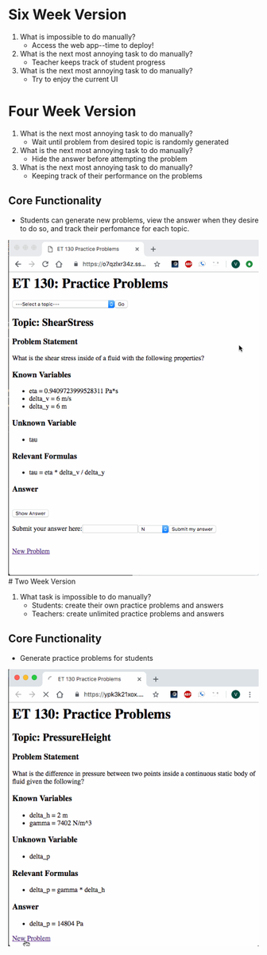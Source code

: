 # Six Week Version
1. What is impossible to do manually?
   - Access the web app--time to deploy!
2. What is the next most annoying task to do manually?
   - Teacher keeps track of student progress
3. What is the next most annoying task to do manually?
   - Try to enjoy the current UI

# Four Week Version

1. What is the next most annoying task to do manually?
   - Wait until problem from desired topic is randomly generated
2. What is the next most annoying task to do manually?
   - Hide the answer before attempting the problem
3. What is the next most annoying task to do manually?
   - Keeping track of their performance on the problems
   
## Core Functionality
   - Students can generate new problems, view the answer when they desire to do so, and track their perfomance for each topic.

<img src="20190202A.gif">
# Two Week Version

1. What task is impossible to do manually?
   - Students: create their own practice problems and answers
   - Teachers: create unlimited practice problems and answers
## Core Functionality
   - Generate practice problems for students

<img src="20190109A.gif">
